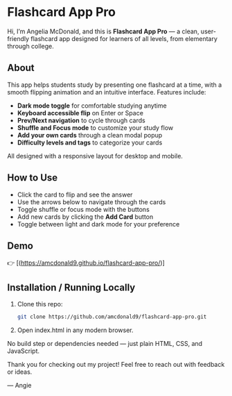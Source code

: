 # Flashcard App Pro

Hi, I’m Angelia McDonald, and this is **Flashcard App Pro** — a clean, user-friendly flashcard app designed for learners of all levels, from elementary through college.

## About

This app helps students study by presenting one flashcard at a time, with a smooth flipping animation and an intuitive interface. Features include:

- **Dark mode toggle** for comfortable studying anytime  
- **Keyboard accessible flip** on Enter or Space  
- **Prev/Next navigation** to cycle through cards  
- **Shuffle and Focus mode** to customize your study flow  
- **Add your own cards** through a clean modal popup  
- **Difficulty levels and tags** to categorize your cards  

All designed with a responsive layout for desktop and mobile.

## How to Use

- Click the card to flip and see the answer  
- Use the arrows below to navigate through the cards  
- Toggle shuffle or focus mode with the buttons  
- Add new cards by clicking the **Add Card** button  
- Toggle between light and dark mode for your preference  

## Demo

👉 [(https://amcdonald9.github.io/flashcard-app-pro/)]

## Installation / Running Locally

1. Clone this repo:  
   ```bash
   git clone https://github.com/amcdonald9/flashcard-app-pro.git
2. Open index.html in any modern browser.

No build step or dependencies needed — just plain HTML, CSS, and JavaScript.

Thank you for checking out my project! Feel free to reach out with feedback or ideas.

— Angie
